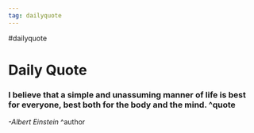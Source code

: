 ```yaml
---
tag: dailyquote
---
```


#dailyquote

# Daily Quote

### I believe that a simple and unassuming manner of life is best for everyone, best both for the body and the mind. ^quote
*-Albert Einstein* ^author
